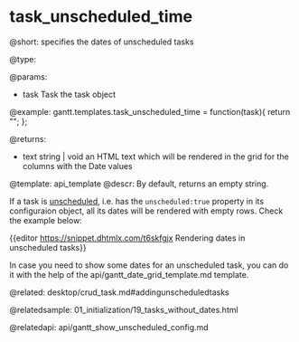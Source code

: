 task_unscheduled_time
=============

@short:
	specifies the dates of unscheduled tasks

@type:

@params:
- task		Task			the task object	


@example:
gantt.templates.task_unscheduled_time = function(task){
   return "";
};

@returns:
- text		string | void		an HTML text which will be rendered in the grid for the columns with the Date values

@template:	api_template
@descr:
By default, returns an empty string.

If a task is [unscheduled](desktop/unscheduled_tasks.md), i.e. has the `unscheduled:true` property in its configuraion object, all its dates will be rendered with empty rows. 
Check the example below:

{{editor	https://snippet.dhtmlx.com/t6skfgjx		Rendering dates in unscheduled tasks}}

In case you need to show some dates for an unscheduled task, you can do it with the help of the api/gantt_date_grid_template.md template.

@related:
desktop/crud_task.md#addingunscheduledtasks

@relatedsample:
01_initialization/19_tasks_without_dates.html

@relatedapi:
api/gantt_show_unscheduled_config.md